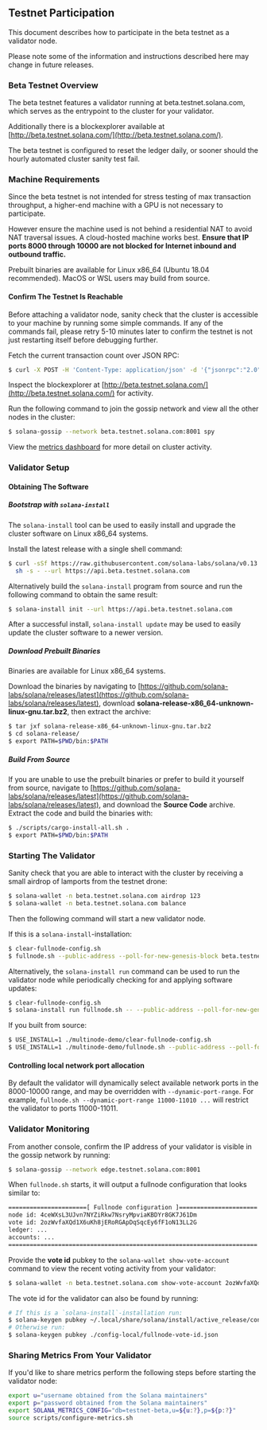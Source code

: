 ## Testnet Participation
This document describes how to participate in the beta testnet as a
validator node.

Please note some of the information and instructions described here may change
in future releases.

### Beta Testnet Overview
The beta testnet features a validator running at beta.testnet.solana.com, which
serves as the entrypoint to the cluster for your validator.

Additionally there is a blockexplorer available at
[http://beta.testnet.solana.com/](http://beta.testnet.solana.com/).

The beta testnet is configured to reset the ledger daily, or sooner
should the hourly automated cluster sanity test fail.

### Machine Requirements
Since the beta testnet is not intended for stress testing of max transaction
throughput, a higher-end machine with a GPU is not necessary to participate.

However ensure the machine used is not behind a residential NAT to avoid NAT
traversal issues.  A cloud-hosted machine works best.  **Ensure that IP ports
8000 through 10000 are not blocked for Internet inbound and outbound traffic.**

Prebuilt binaries are available for Linux x86_64 (Ubuntu 18.04 recommended).
MacOS or WSL users may build from source.

#### Confirm The Testnet Is Reachable
Before attaching a validator node, sanity check that the cluster is accessible
to your machine by running some simple commands.  If any of the commands fail,
please retry 5-10 minutes later to confirm the testnet is not just restarting
itself before debugging further.

Fetch the current transaction count over JSON RPC:
```bash
$ curl -X POST -H 'Content-Type: application/json' -d '{"jsonrpc":"2.0","id":1, "method":"getTransactionCount"}' http://beta.testnet.solana.com:8899
```

Inspect the blockexplorer at [http://beta.testnet.solana.com/](http://beta.testnet.solana.com/) for activity.

Run the following command to join the gossip network and view all the other nodes in the cluster:
```bash
$ solana-gossip --network beta.testnet.solana.com:8001 spy
```

View the [metrics dashboard](
https://metrics.solana.com:3000/d/U9-26Cqmk/testnet-monitor-cloud?refresh=60s&orgId=2&var-testnet=testnet-beta&var-hostid=All)
for more detail on cluster activity.

### Validator Setup
#### Obtaining The Software
##### Bootstrap with `solana-install`

The `solana-install` tool can be used to easily install and upgrade the cluster
software on Linux x86_64 systems.

Install the latest release with a single shell command:
```bash
$ curl -sSf https://raw.githubusercontent.com/solana-labs/solana/v0.13.0/install/solana-install-init.sh | \
  sh -s - --url https://api.beta.testnet.solana.com
```

Alternatively build the `solana-install` program from source and run the
following command to obtain the same result:
```bash
$ solana-install init --url https://api.beta.testnet.solana.com
```

After a successful install, `solana-install update` may be used to easily update the cluster
software to a newer version.

##### Download Prebuilt Binaries
Binaries are available for Linux x86_64 systems.

Download the binaries by navigating to
[https://github.com/solana-labs/solana/releases/latest](https://github.com/solana-labs/solana/releases/latest),
download **solana-release-x86_64-unknown-linux-gnu.tar.bz2**, then extract the
archive:
```bash
$ tar jxf solana-release-x86_64-unknown-linux-gnu.tar.bz2
$ cd solana-release/
$ export PATH=$PWD/bin:$PATH
```
##### Build From Source
If you are unable to use the prebuilt binaries or prefer to build it yourself
from source, navigate to
[https://github.com/solana-labs/solana/releases/latest](https://github.com/solana-labs/solana/releases/latest),
and download the **Source Code** archive.  Extract the code and build the
binaries with:
```bash
$ ./scripts/cargo-install-all.sh .
$ export PATH=$PWD/bin:$PATH
```

### Starting The Validator
Sanity check that you are able to interact with the cluster by receiving a small
airdrop of lamports from the testnet drone:
```bash
$ solana-wallet -n beta.testnet.solana.com airdrop 123
$ solana-wallet -n beta.testnet.solana.com balance
```

Then the following command will start a new validator node.

If this is a `solana-install`-installation:
```bash
$ clear-fullnode-config.sh
$ fullnode.sh --public-address --poll-for-new-genesis-block beta.testnet.solana.com
```

Alternatively, the `solana-install run` command can be used to run the validator
node while periodically checking for and applying software updates:
```bash
$ clear-fullnode-config.sh
$ solana-install run fullnode.sh -- --public-address --poll-for-new-genesis-block beta.testnet.solana.com
```

If you built from source:
```bash
$ USE_INSTALL=1 ./multinode-demo/clear-fullnode-config.sh
$ USE_INSTALL=1 ./multinode-demo/fullnode.sh --public-address --poll-for-new-genesis-block beta.testnet.solana.com
```

#### Controlling local network port allocation
By default the validator will dynamically select available network ports in the
8000-10000 range, and may be overridden with `--dynamic-port-range`.  For
example, `fullnode.sh --dynamic-port-range 11000-11010 ...` will restrict the
validator to ports 11000-11011.

### Validator Monitoring
From another console, confirm the IP address of your validator is visible in the
gossip network by running:
```bash
$ solana-gossip --network edge.testnet.solana.com:8001
```

When `fullnode.sh` starts, it will output a fullnode configuration that looks
similar to:
```bash
======================[ Fullnode configuration ]======================
node id: 4ceWXsL3UJvn7NYZiRkw7NsryMpviaKBDYr8GK7J61Dm
vote id: 2ozWvfaXQd1X6uKh8jERoRGApDqSqcEy6fF1oN13LL2G
ledger: ...
accounts: ...
======================================================================
```

Provide the **vote id** pubkey to the `solana-wallet show-vote-account` command to view
the recent voting activity from your validator:
```bash
$ solana-wallet -n beta.testnet.solana.com show-vote-account 2ozWvfaXQd1X6uKh8jERoRGApDqSqcEy6fF1oN13LL2G
```

The vote id for the validator can also be found by running:
```bash
# If this is a `solana-install`-installation run:
$ solana-keygen pubkey ~/.local/share/solana/install/active_release/config-local/fullnode-vote-id.json
# Otherwise run:
$ solana-keygen pubkey ./config-local/fullnode-vote-id.json
```

### Sharing Metrics From Your Validator
If you'd like to share metrics perform the following steps before starting the
validator node:
```bash
export u="username obtained from the Solana maintainers"
export p="password obtained from the Solana maintainers"
export SOLANA_METRICS_CONFIG="db=testnet-beta,u=${u:?},p=${p:?}"
source scripts/configure-metrics.sh
```
